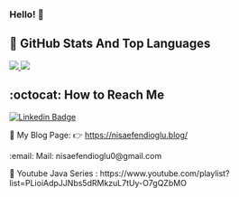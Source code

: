 ### Hello! 👋


## 📌 GitHub Stats And Top Languages
 
<a href="https://github.com/nisaefendioglu/nisaefendioglu">

![](https://github.com/nisaefendioglu/nisaefendioglu/blob/master/generated/overview.svg)
![](https://github.com/nisaefendioglu/nisaefendioglu/blob/master/generated/languages.svg)

</a>

## :octocat: How to Reach Me


[![Linkedin Badge](https://img.shields.io/badge/nisaefendioglu-follow%20on%20linkedin-blue?style=for-the-badge&logo=linkedin)](https://www.linkedin.com/in/nisaefendioglu/)


📌 My Blog Page: :point_right: https://nisaefendioglu.blog/ 
<p> :email: Mail: nisaefendioglu0@gmail.com
<p> 📌 Youtube Java Series : https://www.youtube.com/playlist?list=PLioiAdpJJNbs5dRMkzuL7tUy-O7gQZbMO


